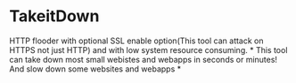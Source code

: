 # TakeitDown
HTTP flooder with optional SSL enable option(This tool can attack on HTTPS not just HTTP) and with low system resource consuming. * This tool can take down most small webistes and webapps in seconds or minutes!  And slow down some websites and webapps *
